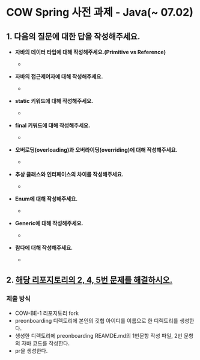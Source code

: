 # COW Spring 사전 과제 - Java(~ 07.02)

## 1. 다음의 질문에 대한 답을 작성해주세요.

- **자바의 데이터 타입에 대해 작성해주세요.(Primitive vs Reference)**
  - >

- **자바의 접근제어자에 대해 작성해주세요.**
  - >

- **static 키워드에 대해 작성해주세요.**
  - >

- **final 키워드에 대해 작성해주세요.**
  - >

- **오버로딩(overloading)과 오버라이딩(overriding)에 대해 작성해주세요.**
  - >

- **추상 클래스와 인터페이스의 차이를 작성해주세요.**
  - >

- **Enum에 대해 작성해주세요.**
  - >

- **Generic에 대해 작성해주세요.**
  - >

- **람다에 대해 작성해주세요.**
  - >

## 2. [해당 리포지토리의 2, 4, 5번 문제를 해결하시오.](https://github.com/woowacourse-precourse/java-onboarding)

### 제출 방식
- COW-BE-1 리포지토리 fork
- preonboarding 디렉토리에 본인의 깃헙 아이디를 이름으로 한 디렉토리를 생성한다.
- 생성한 디렉토리에 preonboarding REAMDE.md의 1번문항 작성 파일, 2번 문항의 자바 코드를 작성한다.
- pr을 생성한다.
